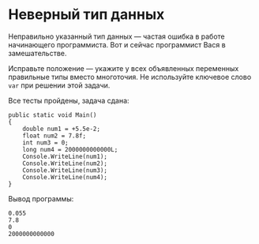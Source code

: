 # Неверный тип данных

Неправильно указанный тип данных — частая ошибка в работе начинающего программиста. Вот и сейчас программист Вася в замешательстве.

Исправьте положение — укажите у всех объявленных переменных правильные типы вместо многоточия. Не используйте ключевое слово `var` при решении этой задачи.

Все тесты пройдены, задача сдана:
```
public static void Main()
{
    double num1 = +5.5e-2;
    float num2 = 7.8f;
    int num3 = 0;
    long num4 = 2000000000000L;
    Console.WriteLine(num1);
    Console.WriteLine(num2);
    Console.WriteLine(num3);
    Console.WriteLine(num4);
}
```

Вывод программы:
```
0.055
7.8
0
2000000000000
```
